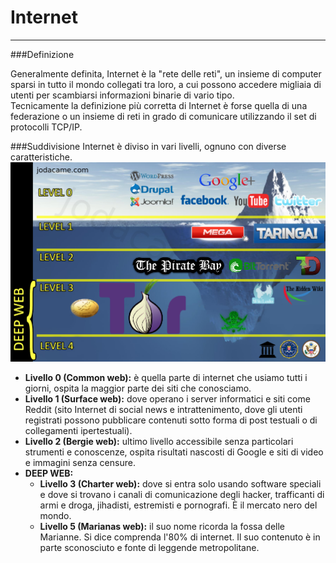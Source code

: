 # Internet
---
###Definizione

Generalmente definita, Internet è la "rete delle reti", un insieme di computer sparsi in tutto il mondo collegati tra loro, a cui possono accedere migliaia di utenti per scambiarsi informazioni binarie di vario tipo. <br/>
Tecnicamente la definizione più corretta di Internet è forse quella di una federazione o un insieme di reti in grado di comunicare utilizzando il set di protocolli TCP/IP.

###Suddivisione
Internet è diviso in vari livelli, ognuno con diverse caratteristiche.<br/>
 ![](livelli.png)
* **Livello 0 (Common web):** è quella parte di internet che usiamo tutti i giorni, ospita la maggior parte dei siti che conosciamo.
* **Livello 1 (Surface web):** dove operano i server informatici e siti come Reddit (sito Internet di social news e intrattenimento, dove gli utenti registrati possono pubblicare contenuti sotto forma di post testuali o di collegamenti ipertestuali).
* **Livello 2 (Bergie web):** ultimo livello accessibile senza particolari strumenti e conoscenze, ospita risultati nascosti di Google e siti di video e immagini senza censure.
* **DEEP WEB:**
  * **Livello 3 (Charter web):** dove si entra solo usando software speciali e dove si trovano i canali di comunicazione degli hacker, trafficanti di armi e droga, jihadisti, estremisti e pornografi. È il mercato nero del mondo.
  * **Livello 5 (Marianas web):** il suo nome ricorda la fossa delle Marianne. Si dice comprenda l'80% di internet. Il suo contenuto è in parte sconosciuto e fonte di leggende metropolitane.
